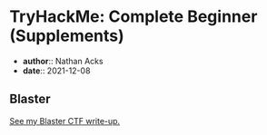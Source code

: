 # TryHackMe: Complete Beginner (Supplements)

* **author**:: Nathan Acks
* **date**:: 2021-12-08

## Blaster

[See my Blaster CTF write-up.](../notes/tryhackme-blaster.md)
